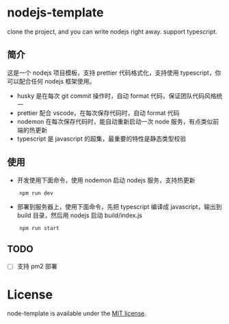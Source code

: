 # nodejs-template

clone the project, and you can write nodejs right away. support typescript.

## 简介

这是一个 nodejs 项目模板，支持 prettier 代码格式化，支持使用 typescript，你可以配合任何 nodejs 框架使用。

-   husky 是在每次 git commit 操作时，自动 format 代码，保证团队代码风格统一
-   prettier 配合 vscode，在每次保存代码时，自动 format 代码
-   nodemon 在每次保存代码时，能自动重新启动一次 node 服务，有点类似前端的热更新
-   typescript 是 javascript 的超集，最重要的特性是静态类型校验

## 使用

-   开发使用下面命令，使用 nodemon 启动 nodejs 服务，支持热更新

```
    npm run dev
```

-   部署到服务器上，使用下面命令，先把 typescript 编译成 javascript，输出到 build 目录，然后用 nodejs 启动 build/index.js

```
    npm run start
```

## TODO

-   [ ] 支持 pm2 部署

# License

node-template is available under the [MIT license](https://opensource.org/licenses/MIT).
